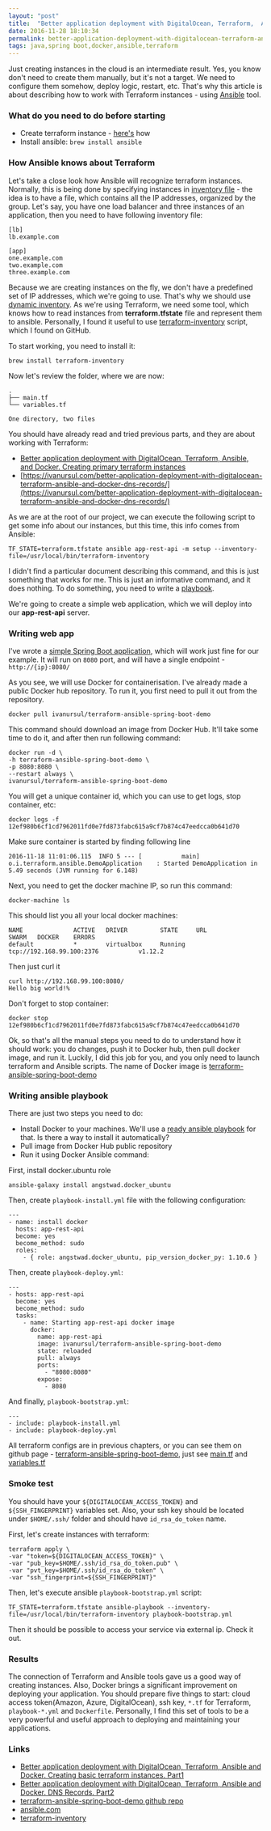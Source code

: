 ```yaml
---
layout: "post"
title:  "Better application deployment with DigitalOcean, Terraform,  Ansible and Docker. Connecting Terraform with Ansible."
date: 2016-11-28 18:10:34
permalink: better-application-deployment-with-digitalocean-terraform-ansible-and-docker-connecting-terraform-with-ansible
tags: java,spring boot,docker,ansible,terraform
---
```



Just creating instances in the cloud is an intermediate result. Yes, you know don't need to create them manually, but it's not a target. We need to configure them somehow, deploy logic, restart, etc. That's why this article is about describing how to work with Terraform instances - using [Ansible](https://www.ansible.com/) tool.

### <a href="#whatdoyouneed" name="whatdoyouneed"><i class="fa fa-link anchor" aria-hidden="true"></i></a> What do you need to do before starting 

* Create terraform instance - [here's](https://ivanursul.com/better-application-deployment-with-terraform-ansible-and-docker-part-1/) how
* Install ansible: `brew install ansible`

### <a href="#howansibleknows" name="howansibleknows"><i class="fa fa-link anchor" aria-hidden="true"></i></a> How Ansible knows about Terraform 

Let's take a close look how Ansible will recognize terraform instances. Normally, this is being done by specifying instances in [inventory file](http://docs.ansible.com/ansible/intro_inventory.html) - the idea is to have a file, which contains all the IP addresses, organized by the group. Let's say, you have one load balancer and three instances of an application, then you need to have following inventory file:
```
[lb]
lb.example.com

[app]
one.example.com
two.example.com
three.example.com
```

Because we are creating instances on the fly, we don't have a predefined set of IP addresses, which we're going to use. That's why we should use [dynamic inventory](http://docs.ansible.com/ansible/intro_dynamic_inventory.html). As we're using Terraform, we need some tool, which knows how to read instances from **terraform.tfstate** file and represent them to ansible. Personally, I found it useful to use [terraform-inventory](https://github.com/adammck/terraform-inventory) script, which I found on GitHub.

To start working, you need to install it:

```
brew install terraform-inventory
```

Now let's review the folder, where we are now:
```
.
├── main.tf
└── variables.tf

One directory, two files
```
You should have already read and tried previous parts, and they are about working with Terraform:

* [Better application deployment with DigitalOcean, Terraform, Ansible, and Docker. Creating primary terraform instances](https://ivanursul.com/better-application-deployment-with-terraform-ansible-and-docker-part-1/)
* [https://ivanursul.com/better-application-deployment-with-digitalocean-terraform-ansible-and-docker-dns-records/](https://ivanursul.com/better-application-deployment-with-digitalocean-terraform-ansible-and-docker-dns-records/)

As we are at the root of our project, we can execute the following script to get some info about our instances, but this time, this info comes from Ansible:

```
TF_STATE=terraform.tfstate ansible app-rest-api -m setup --inventory-file=/usr/local/bin/terraform-inventory         
```

I didn't find a particular document describing this command, and this is just something that works for me.  This is just an informative command, and it does nothing. To do something, you need to write a [playbook](http://docs.ansible.com/ansible/playbooks.html).

We're going to create a simple web application, which we will deploy into our **app-rest-api** server.

### <a href="#writingwebapp" name="writingwebapp"><i class="fa fa-link anchor" aria-hidden="true"></i></a> Writing web app 
I've wrote a [simple Spring Boot application](https://github.com/ivanursul/terraform-ansible-spring-boot-demo/tree/a5915f4a94f2f61f9f3c083745188a64a19a4ba5), which will work just fine for our example. It will run on `8080` port, and will have a single endpoint - `http://{ip}:8080/`

As you see, we will use Docker for containerisation. I've already made a public Docker hub repository. To run it, you first need to pull it out from the repository.

```
docker pull ivanursul/terraform-ansible-spring-boot-demo
```
This command should download an image from Docker Hub. It'll take some time to do it, and after then run following command:

```
docker run -d \
-h terraform-ansible-spring-boot-demo \
-p 8080:8080 \
--restart always \
ivanursul/terraform-ansible-spring-boot-demo
```

You will get a unique container id, which you can use to get logs, stop container, etc:

```
docker logs -f 12ef980b6cf1cd7962011fd0e7fd873fabc615a9cf7b874c47eedcca0b641d70 
```

Make sure container is started by finding following line
```
2016-11-18 11:01:06.115  INFO 5 --- [           main] o.i.terraform.ansible.DemoApplication    : Started DemoApplication in 5.49 seconds (JVM running for 6.148)
```

Next, you need to get the docker machine IP, so run this command: 
```
docker-machine ls
```

This should list you all your local docker machines:

```
NAME              ACTIVE   DRIVER         STATE     URL                         SWARM   DOCKER    ERRORS
default           *        virtualbox     Running   tcp://192.168.99.100:2376           v1.12.2   
```

Then just curl it

```
curl http://192.168.99.100:8080/
Hello big world!%  
```

Don't forget to stop container:

```
docker stop 12ef980b6cf1cd7962011fd0e7fd873fabc615a9cf7b874c47eedcca0b641d70
```

Ok, so that's all the manual steps you need to do to understand how it should work: you do changes, push it to Docker hub, then pull docker image, and run it. Luckily, I did this job for you, and you only need to launch terraform and Ansible scripts. The name of Docker image is [terraform-ansible-spring-boot-demo](https://hub.docker.com/r/ivanursul/terraform-ansible-spring-boot-demo/)

### <a href="#writinplaybook" name="writingplaybook"><i class="fa fa-link anchor" aria-hidden="true"></i></a> Writing ansible playbook

There are just two steps you need to do:

* Install Docker to your machines. We'll use a [ready ansible playbook](https://github.com/angstwad/docker.ubuntu) for that. Is there a way to install it automatically? 
* Pull image from Docker Hub public repository
* Run it using Docker Ansible command:
 
First, install docker.ubuntu role
```
ansible-galaxy install angstwad.docker_ubuntu
```

Then, create `playbook-install.yml` file with the following configuration:
```
---
- name: install docker
  hosts: app-rest-api
  become: yes
  become_method: sudo
  roles:
    - { role: angstwad.docker_ubuntu, pip_version_docker_py: 1.10.6 }

``` 

Then, create `playbook-deploy.yml`:
```
---
- hosts: app-rest-api
  become: yes
  become_method: sudo
  tasks:
    - name: Starting app-rest-api docker image
      docker:
        name: app-rest-api
        image: ivanursul/terraform-ansible-spring-boot-demo
        state: reloaded
        pull: always
        ports:
          - "8080:8080"
        expose:
          - 8080

```


And finally, `playbook-bootstrap.yml`:

```
---
- include: playbook-install.yml
- include: playbook-deploy.yml

```

All terraform configs are in previous chapters, or you can see them on github page - [terraform-ansible-spring-boot-demo](https://github.com/ivanursul/terraform-ansible-spring-boot-demo/tree/a5915f4a94f2f61f9f3c083745188a64a19a4ba5/infrastructure), just see [main.tf](https://github.com/ivanursul/terraform-ansible-spring-boot-demo/blob/a5915f4a94f2f61f9f3c083745188a64a19a4ba5/infrastructure/main.tf) and [variables.tf](https://github.com/ivanursul/terraform-ansible-spring-boot-demo/blob/a5915f4a94f2f61f9f3c083745188a64a19a4ba5/infrastructure/variables.tf)

### <a href="#smoketest" name="smoketest"><i class="fa fa-link anchor" aria-hidden="true"></i></a> Smoke test

You should have your `${DIGITALOCEAN_ACCESS_TOKEN}` and `${SSH_FINGERPRINT}` variables set. Also, your ssh key should be located under `$HOME/.ssh/` folder and should have `id_rsa_do_token` name.

First, let's create instances with terraform:

```
terraform apply \  
-var "token=${DIGITALOCEAN_ACCESS_TOKEN}" \
-var "pub_key=$HOME/.ssh/id_rsa_do_token.pub" \
-var "pvt_key=$HOME/.ssh/id_rsa_do_token" \
-var "ssh_fingerprint=${SSH_FINGERPRINT}"
```

Then, let's execute ansible `playbook-bootstrap.yml` script:

```
TF_STATE=terraform.tfstate ansible-playbook --inventory-file=/usr/local/bin/terraform-inventory playbook-bootstrap.yml
```

Then it should be possible to access your service via external ip. Check it out.

### <a href="#results" name="results"><i class="fa fa-link anchor" aria-hidden="true"></i></a> Results
The connection of Terraform and Ansible tools gave us a good way of creating instances. Also, Docker brings a significant improvement on deploying your application. You should prepare five things to start: cloud access token(Amazon, Azure, DigitalOcean), ssh key, `*.tf` for Terraform, `playbook-*.yml` and `Dockerfile`. Personally, I find this set of tools to be a very powerful and useful approach to deploying and maintaining your applications. 

### <a href="#links" name="links"><i class="fa fa-link anchor" aria-hidden="true"></i></a> Links

* [Better application deployment with DigitalOcean, Terraform, Ansible and Docker. Creating basic terraform instances. Part1](https://ivanursul.com/better-application-deployment-with-terraform-ansible-and-docker-part-1/)
* [Better application deployment with DigitalOcean, Terraform, Ansible and Docker. DNS Records. Part2](https://ivanursul.com/better-application-deployment-with-digitalocean-terraform-ansible-and-docker-dns-records/)
* [ terraform-ansible-spring-boot-demo github repo](https://github.com/ivanursul/terraform-ansible-spring-boot-demo/tree/a5915f4a94f2f61f9f3c083745188a64a19a4ba5)
* [ansible.com](https://www.ansible.com/)
* [terraform-inventory](https://github.com/adammck/terraform-inventory)